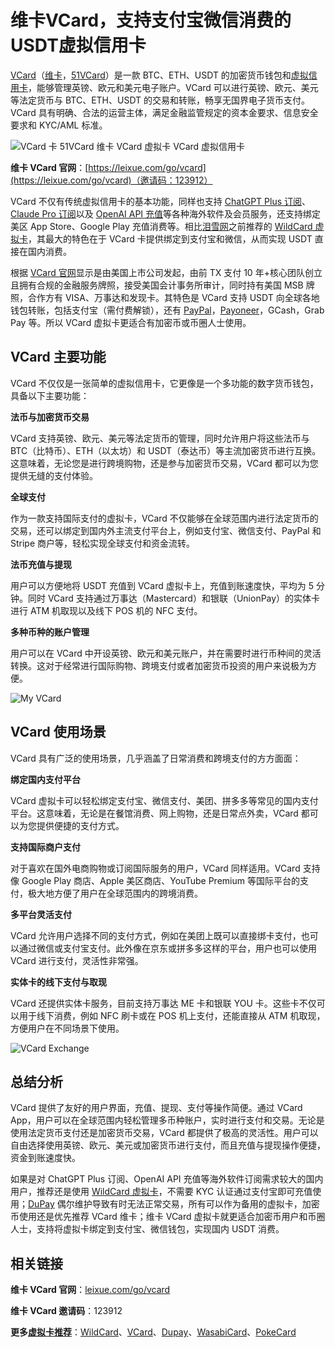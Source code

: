 # 维卡VCard，支持支付宝微信消费的USDT虚拟信用卡

[VCard](https://leixue.com/app/vcard)（[维卡](https://leixue.com/app/vcard)，[51VCard](https://leixue.com/app/vcard)）是一款 BTC、ETH、USDT 的加密货币钱包和[虚拟信用卡](https://leixue.com/best/virtual-credit-card)，能够管理英镑、欧元和美元电子账户。VCard 可以进行英镑、欧元、美元等法定货币与 BTC、ETH、USDT 的交易和转账，畅享无国界电子货币支付。VCard 具有明确、合法的运营主体，满足金融监管规定的资本金要求、信息安全要求和 KYC/AML 标准。

![VCard 卡 51VCard 维卡 VCard 虚拟卡 VCard 虚拟信用卡](https://leixue.com/uploads/2024/10/51VCard.png)

**维卡 VCard 官网**：[https://leixue.com/go/vcard](https://leixue.com/go/vcard)（邀请码：123912）

VCard 不仅有传统虚拟信用卡的基本功能，同样也支持 [ChatGPT Plus 订阅](https://leixue.com/app/chatgpt-plus)、[Claude Pro 订阅](https://leixue.com/ask/how-to-pay-subscribe-claude-pro)以及 [OpenAI API 充值](https://leixue.com/app/openai-api)等各种海外软件及会员服务，还支持绑定美区 App Store、Google Play 充值消费等。相比[泪雪网](https://leixue.com)之前推荐的 [WildCard 虚拟卡](https://leixue.com/go/wildcard)，其最大的特色在于 VCard 卡提供绑定到支付宝和微信，从而实现 USDT 直接在国内消费。

根据 [VCard 官网](https://leixue.com/go/vcard)显示是由美国上市公司发起，由前 TX 支付 10 年+核心团队创立且拥有合规的金融服务牌照，接受美国会计事务所审计，同时持有美国 MSB 牌照，合作方有 VISA、万事达和发现卡。其特色是 VCard 支持 USDT 向全球各地钱包转账，包括支付宝（需付费解锁），还有 [PayPal](https://leixue.com/app/paypal)，[Payoneer](https://leixue.com/app/payoneer)，GCash，Grab Pay 等。所以 VCard 虚拟卡更适合有加密币或币圈人士使用。

## VCard 主要功能

VCard 不仅仅是一张简单的虚拟信用卡，它更像是一个多功能的数字货币钱包，具备以下主要功能：

**法币与加密货币交易**

VCard 支持英镑、欧元、美元等法定货币的管理，同时允许用户将这些法币与 BTC（比特币）、ETH（以太坊）和 USDT（泰达币）等主流加密货币进行互换。这意味着，无论您是进行跨境购物，还是参与加密货币交易，VCard 都可以为您提供无缝的支付体验。

**全球支付**

作为一款支持国际支付的虚拟卡，VCard 不仅能够在全球范围内进行法定货币的交易，还可以绑定到国内外主流支付平台上，例如支付宝、微信支付、PayPal 和 Stripe 商户等，轻松实现全球支付和资金流转。

**法币充值与提现**

用户可以方便地将 USDT 充值到 VCard 虚拟卡上，充值到账速度快，平均为 5 分钟。同时 VCard 支持通过万事达（Mastercard）和银联（UnionPay）的实体卡进行 ATM 机取现以及线下 POS 机的 NFC 支付。

**多种币种的账户管理**

用户可以在 VCard 中开设英镑、欧元和美元账户，并在需要时进行币种间的灵活转换。这对于经常进行国际购物、跨境支付或者加密货币投资的用户来说极为方便。

![My VCard](https://leixue.com/uploads/2024/10/My-VCard.jpg)

## VCard 使用场景

VCard 具有广泛的使用场景，几乎涵盖了日常消费和跨境支付的方方面面：

**绑定国内支付平台**

VCard 虚拟卡可以轻松绑定支付宝、微信支付、美团、拼多多等常见的国内支付平台。这意味着，无论是在餐馆消费、网上购物，还是日常点外卖，VCard 都可以为您提供便捷的支付方式。

**支持国际商户支付**

对于喜欢在国外电商购物或订阅国际服务的用户，VCard 同样适用。VCard 支持像 Google Play 商店、Apple 美区商店、YouTube Premium 等国际平台的支付，极大地方便了用户在全球范围内的跨境消费。

**多平台灵活支付**

VCard 允许用户选择不同的支付方式，例如在美团上既可以直接绑卡支付，也可以通过微信或支付宝支付。此外像在京东或拼多多这样的平台，用户也可以使用 VCard 进行支付，灵活性非常强。

**实体卡的线下支付与取现**

VCard 还提供实体卡服务，目前支持万事达 ME 卡和银联 YOU 卡。这些卡不仅可以用于线下消费，例如 NFC 刷卡或在 POS 机上支付，还能直接从 ATM 机取现，方便用户在不同场景下使用。

![VCard Exchange](https://leixue.com/uploads/2024/10/VCard-Exchange.jpg)

## 总结分析

VCard 提供了友好的用户界面，充值、提现、支付等操作简便。通过 VCard App，用户可以在全球范围内轻松管理多币种账户，实时进行支付和交易。无论是使用法定货币支付还是加密货币交易，VCard 都提供了极高的灵活性。用户可以自由选择使用英镑、欧元、美元或加密货币进行支付，而且充值与提现操作便捷，资金到账速度快。

如果是对 ChatGPT Plus 订阅、OpenAI API 充值等海外软件订阅需求较大的国内用户，推荐还是使用 [WildCard 虚拟卡](https://leixue.com/go/wildcard)，不需要 KYC 认证通过支付宝即可充值使用；[DuPay](https://leixue.com/go/dupay) 偶尔维护导致有时无法正常交易，所有可以作为备用的虚拟卡，加密币使用还是优先推荐 VCard 维卡；维卡 VCard 虚拟卡就更适合加密币用户和币圈人士，支持将虚拟卡绑定到支付宝、微信钱包，实现国内 USDT 消费。

## 相关链接

**维卡 VCard 官网**：[leixue.com/go/vcard](https://leixue.com/go/vcard)

**维卡 VCard 邀请码**：123912

**更多[虚拟卡推荐](https://leixue.com/best/virtual-credit-card)**：[WildCard](https://leixue.com/go/wildcard)、[VCard](https://leixue.com/go/vcard)、[Dupay](https://leixue.com/go/dupay)、[WasabiCard](https://leixue.com/go/wasabicard)、[PokeCard](https://leixue.com/go/pokepay)
